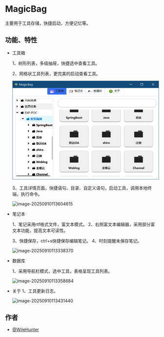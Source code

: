 # MagicBag

主要用于工具存储，快捷启动，方便记忆等。
## 功能、特性

- 工具箱

  1、树形列表，多级抽屉，快捷选中查看工具。

  2、网格状工具列表，更完美的启动查看工具。

  ![image-20250910113257137](https://github.com/WileHunter/MagicBag/blob/main/mdgitpic/Snipaste_2025-09-10_11-39-12.png)

  3、工具详情页面，快捷语句、目录、自定义语句，启动工具，调用本地终端，执行命令。

  ![image-20250910113604615](C:\Users\MSI-NB\AppData\Roaming\Typora\typora-user-images\image-20250910113604615.png)

- 笔记本

  1、笔记采用rtf格式文件，富文本模式。
  2、右侧富文本编辑器，采用部分富文本功能，提高文本可读性。

  3、快捷保存，ctrl+s快捷保存编辑笔记。
  4、时刻提醒未保存笔记。

  ![image-20250910113338370](C:\Users\MSI-NB\AppData\Roaming\Typora\typora-user-images\image-20250910113338370.png)

- 数据库

  1、采用导航栏模式，选中工具，表格呈现工具列表。

  ![image-20250910113358684](C:\Users\MSI-NB\AppData\Roaming\Typora\typora-user-images\image-20250910113358684.png)

- 关于
  1、工具更新日志。

  ![image-20250910113431440](C:\Users\MSI-NB\AppData\Roaming\Typora\typora-user-images\image-20250910113431440.png)

## 作者

- [@WileHunter](https://github.com/WileHunter/)

